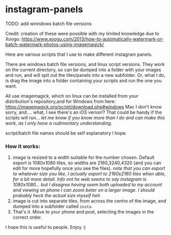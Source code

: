 # instagram-panels

TODO: add winndows batch file versions

Credit: creation of these were possible with my limited knowledge due to Xoogu: https://www.xoogu.com/2013/how-to-automatically-watermark-or-batch-watermark-photos-using-imagemagick/ 

Here are various scripts that I use to make different instagram panels.

There are windows batch file versions, and linux script versions.
They work on the current directory, so can be dumped into a folder with your images and run, and will spit out the tiles/panels into a new subfolder. Or, what I do, is drag the image into a folder containing your scripts and run the one you want.

All use imagemagick, which on linux can be installed from your distribution's repository,and for Windows from here: https://imagemagick.org/script/download.php#windows
Mac I don't know sorry, and.... what, I see there's an iOS verion!? That could be handy if the scripts will run...
 *let me know if you know more than I do and can make this work, as I only have a rudimentary understanding.*

script/batch file names should be self explanatory I hope.
### How it works:
1. image is resized to a width suitable for the number chosen. Default export is 1080x1080 tiles, so widths are 2160,3240,4320 (and you can edit for more hopefully once you see the files).
*note that you can export to whatever size you like, I actually export to 2160x2160 tiles when able, for a bit more detail. Info ont he web seems to say instagram is 1080x1080... but I disagree having seem both uploaded to my account and viewing on phone I can zoom beter on a larger image. I should probably heck the actual size myself heh*
2. image is cut into separate tiles, from across the centre of the image, and dumped into a subfolder called `insta`.
3. That's it. Move to your phone and post, selecting the images in the correct order.

I hope this is useful to people. Enjoy :)
